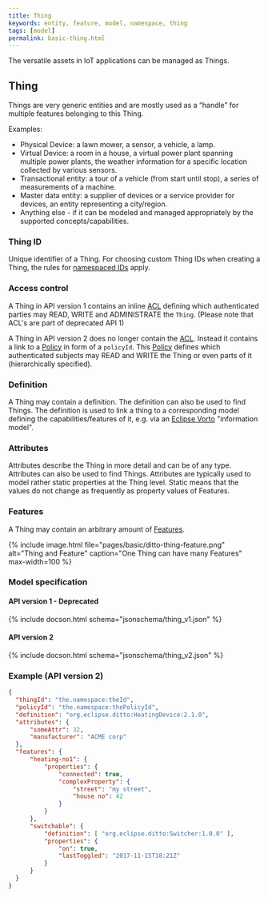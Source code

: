 ```yaml
---
title: Thing
keywords: entity, feature, model, namespace, thing
tags: [model]
permalink: basic-thing.html
---
```


The versatile assets in IoT applications can be managed as Things.


## Thing

Things are very generic entities and are mostly used as a “handle” for multiple features belonging to this Thing.

Examples:

* Physical Device: a lawn mower, a sensor, a vehicle, a lamp.
* Virtual Device: a room in a house, a virtual power plant spanning multiple power plants, the weather information for
  a specific location collected by various sensors.
* Transactional entity: a tour of a vehicle (from start until stop), a series of measurements of a machine.
* Master data entity: a supplier of devices or a service provider for devices, an entity representing a city/region.
* Anything else - if it can be modeled and managed appropriately by the supported concepts/capabilities.


### Thing ID

Unique identifier of a Thing. For choosing custom Thing IDs when creating a Thing, the rules for 
[namespaced IDs](basic-namespaces-and-names.html#namespaced-id) apply.

### Access control

A Thing in API version 1 contains an inline [ACL](basic-acl.html) defining which authenticated parties may READ, WRITE
and ADMINISTRATE the `Thing`. (Please note that ACL's are part of deprecated API 1)

A Thing in API version 2 does no longer contain the <a href="#" data-toggle="tooltip" data-original-title="{{site.data.glossary.acl}}">ACL</a>.
Instead it contains a link to a [Policy](basic-policy.html) in form of a `policyId`. This 
<a href="#" data-toggle="tooltip" data-original-title="{{site.data.glossary.policy}}">Policy</a> defines which 
authenticated subjects may READ and WRITE the Thing or even parts of it (hierarchically specified).


### Definition

A Thing may contain a definition. The definition can also be used to find Things. The definition is used to link a thing
to a corresponding model defining the capabilities/features of it, e.g. via an 
[Eclipse Vorto](https://www.eclipse.org/vorto/) "information model".


### Attributes

Attributes describe the Thing in more detail and can be of any type. Attributes can also be used to find Things.
Attributes are typically used to model rather static properties at the Thing level. Static means that the values do not
change as frequently as property values of Features.


### Features

A Thing may contain an arbitrary amount of [Features](basic-feature.html). 

{% include image.html file="pages/basic/ditto-thing-feature.png" alt="Thing and Feature" caption="One Thing can have
many Features" max-width=100 %}


### Model specification

#### API version 1 - Deprecated

{% include docson.html schema="jsonschema/thing_v1.json" %}

#### API version 2

{% include docson.html schema="jsonschema/thing_v2.json" %}


### Example (API version 2)

```json
{
  "thingId": "the.namespace:theId",
  "policyId": "the.namespace:thePolicyId",
  "definition": "org.eclipse.ditto:HeatingDevice:2.1.0",
  "attributes": {
      "someAttr": 32,
      "manufacturer": "ACME corp"
  },
  "features": {
      "heating-no1": {
          "properties": {
              "connected": true,
              "complexProperty": {
                  "street": "my street",
                  "house no": 42
              }
          }
      },
      "switchable": {
          "definition": [ "org.eclipse.ditto:Switcher:1.0.0" ],
          "properties": {
              "on": true,
              "lastToggled": "2017-11-15T18:21Z"
          }
      }
  }
}
```
